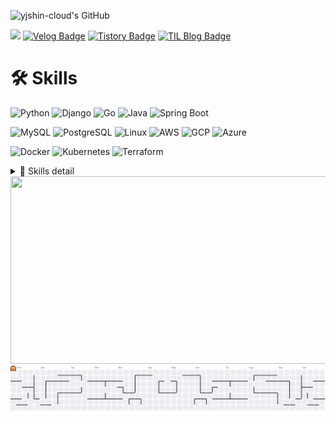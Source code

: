 
![yjshin-cloud's GitHub](https://github-profile-summary-cards.vercel.app/api/cards/profile-details?username=yjshin-cloud&theme=vue)

<!--
![yjshin-cloud's GitHub stats](https://github-readme-stats.vercel.app/api?username=yjshin-cloud) 

[![yjshin-cloud's GitHub Top Langs](https://github-readme-stats.vercel.app/api/top-langs/?username=yjshin-cloud&layout=compact&langs_count=8)](https://github.com/yjshin-cloud/README.md) 
-->
<!--
[![yjshin-cloud's GitHub Top Langs](https://github-readme-stats.vercel.app/api/top-langs/?username=yjshin-cloud&layout=compact&langs_count=8)](https://github.com/yjshin-cloud)
-->




<a href="mailto:yjshin.cloud@gmail.com"><img src="https://img.shields.io/badge/Gmail-d14836?style=flat-square&logo=Gmail&logoColor=white&style=plastic&link=yjshin.cloud@gmail.com"/></a> 
[![Velog Badge](http://img.shields.io/badge/-Velog-20C997?style=flat&logo=velog&logoColor=white&style=plastic&link=https://velog.io/@yjshin)](https://velog.io/@yjshin)
[![Tistory Badge](https://img.shields.io/badge/Tistory-FF6A00?style=flat&logo=tistory&logoColor=white&labelColor=FF6A00&color=FF6A00)](https://deeprun.tistory.com/category/Cloud%20Engineering%20Bootcamp)
[![TIL Blog Badge](https://img.shields.io/badge/TIL%20Blog-181717?style=flat&logo=github&logoColor=white&link=https://yjshin-cloud.github.io/TIL)](https://yjshin-cloud.github.io/TIL)


# 🛠️ Skills

![Python](https://img.shields.io/badge/Python-3776AB?logo=python&logoColor=white)
![Django](https://img.shields.io/badge/Django-092E20?logo=django&logoColor=white)
![Go](https://img.shields.io/badge/Go-00ADD8?logo=go&logoColor=white)
![Java](https://img.shields.io/badge/Java-007396?logo=openjdk&logoColor=white)
![Spring Boot](https://img.shields.io/badge/Spring%20Boot-6DB33F?logo=springboot&logoColor=white)
<!--
![Spring](https://img.shields.io/badge/Spring-6DB33F?logo=spring&logoColor=white)
-->


![MySQL](https://img.shields.io/badge/MySQL-4479A1?logo=mysql&logoColor=white)
![PostgreSQL](https://img.shields.io/badge/PostgreSQL-4169E1?logo=postgresql&logoColor=white)
![Linux](https://img.shields.io/badge/Linux-FCC624?logo=linux&logoColor=black)
![AWS](https://img.shields.io/badge/Amazon%20AWS-232F3E?logo=amazonaws&logoColor=white)
![GCP](https://img.shields.io/badge/Google%20Cloud-4285F4?logo=googlecloud&logoColor=white)
![Azure](https://img.shields.io/badge/Microsoft%20Azure-0078D4?logo=microsoftazure&logoColor=white)

![Docker](https://img.shields.io/badge/Docker-2496ED?logo=docker&logoColor=white)
![Kubernetes](https://img.shields.io/badge/Kubernetes-326CE5?logo=kubernetes&logoColor=white)
![Terraform](https://img.shields.io/badge/Terraform-7B42BC?logo=terraform&logoColor=white)


<details>
<summary>🔧 Skills detail</summary>

<!-- summary 아래 한칸 공백 두어야함 -->

# 🔧 Skills


## Languege

<p align="left">
<a href="https://www.python.org/" target="_blank" rel="noreferrer"><img src="https://raw.githubusercontent.com/danielcranney/readme-generator/main/public/icons/skills/python-colored.svg" width="36" height="36" alt="Python" title="Python"/></a>
<a href="https://www.djangoproject.com/" target="_blank" rel="noreferrer"><img src="https://raw.githubusercontent.com/danielcranney/readme-generator/main/public/icons/skills/django-colored.svg" width="36" height="36" alt="Django" title="Django"/></a>
<a href="https://www.oracle.com/java/" target="_blank" rel="noreferrer"><img src="https://raw.githubusercontent.com/danielcranney/readme-generator/main/public/icons/skills/java-colored.svg" width="36" height="36" alt="Java" title="Java"/></a>
<a href="https://spring.io/projects/spring-boot" target="_blank" rel="noreferrer"><img src="https://raw.githubusercontent.com/danielcranney/readme-generator/main/public/icons/skills/springboot-colored.svg" width="36" height="36" alt="Spring Boot" title="Spring Boot"/></a>


## DB

<a href="https://www.mysql.com/" target="_blank" rel="noreferrer"><img src="https://raw.githubusercontent.com/danielcranney/readme-generator/main/public/icons/skills/mysql-colored.svg" width="36" height="36" alt="MySQL" title="MySQL"/></a><a href="https://www.postgresql.org/" target="_blank" rel="noreferrer"><img src="https://raw.githubusercontent.com/danielcranney/readme-generator/main/public/icons/skills/postgresql-colored.svg" width="36" height="36" alt="PostgreSQL" title="PostgreSQL"/></a>


## Cloud

<a href="https://aws.amazon.com/" target="_blank" rel="noreferrer"><img src="https://raw.githubusercontent.com/marwin1991/profile-technology-icons/refs/heads/main/icons/aws.png" width="36" height="36" alt="AWS" title="AWS" /></a>
<a href="https://cloud.google.com/" target="_blank" rel="noreferrer"><img src="https://raw.githubusercontent.com/danielcranney/readme-generator/main/public/icons/skills/googlecloud-colored.svg" width="36" height="36" alt="Google Cloud" title="Google Cloud"/></a>
<a href="https://azure.microsoft.com/" target="_blank" rel="noreferrer">
  <img src="https://cdn.jsdelivr.net/gh/devicons/devicon/icons/azure/azure-original.svg" width="36" height="36" alt="Microsoft Azure" title="Microsoft Azure"/>
</a>

<!--
<a href="https://aws.amazon.com" target="_blank" rel="noreferrer"><img src="https://raw.githubusercontent.com/danielcranney/readme-generator/main/public/icons/skills/aws-colored.svg" width="36" height="36" alt="Amazon Web Services" title="Amazon Web Services"/></a>
-->


## Tool

<a href="https://www.jetbrains.com/idea/" target="_blank" rel="noreferrer"><img src="https://cdn.jsdelivr.net/gh/devicons/devicon/icons/intellij/intellij-original.svg" width="36" height="36" alt="IntelliJ IDEA" title="IntelliJ IDEA"/></a>
<a href="https://code.visualstudio.com/" target="_blank" rel="noreferrer"><img src="https://raw.githubusercontent.com/danielcranney/readme-generator/main/public/icons/skills/visualstudiocode-colored.svg" width="36" height="36" alt="VS Code" title="VS Code"/></a>
<a href="https://www.vim.org/" target="_blank" rel="noreferrer"><img src="https://raw.githubusercontent.com/danielcranney/readme-generator/main/public/icons/skills/vim-colored.svg" width="36" height="36" alt="Vim" title="Vim"/></a>


## OS

<a href="https://www.linux.org" target="_blank" rel="noreferrer"><img src="https://raw.githubusercontent.com/danielcranney/readme-generator/main/public/icons/skills/linux-colored.svg" width="36" height="36" alt="Linux" title="Linux"/></a>
<a href="https://www.microsoft.com/windows/" target="_blank" rel="noreferrer">
    <img src="https://cdn.jsdelivr.net/gh/devicons/devicon/icons/windows8/windows8-original.svg" width="36" height="36" alt="Windows" title="Windows"/>
  </a>


## Middle Ware

<!-- Apache Tomcat -->
<a href="https://tomcat.apache.org/" target="_blank" rel="noreferrer">
  <img src="https://cdn.jsdelivr.net/gh/devicons/devicon/icons/tomcat/tomcat-original.svg"
       width="36" height="36" alt="Apache Tomcat" title="Apache Tomcat"/>
</a>


## DevOps ToolChain

<a href="https://www.docker.com/" target="_blank" rel="noreferrer"><img src="https://raw.githubusercontent.com/danielcranney/readme-generator/main/public/icons/skills/docker-colored.svg" width="36" height="36" alt="Docker" title="Docker"/></a><a href="https://kubernetes.io/" target="_blank" rel="noreferrer"><img src="https://raw.githubusercontent.com/danielcranney/readme-generator/main/public/icons/skills/kubernetes-colored.svg" width="36" height="36" alt="Kubernetes" title="Kubernetes"/></a>
<a href="https://www.terraform.io/" target="_blank" rel="noreferrer">
  <img src="https://cdn.jsdelivr.net/gh/devicons/devicon/icons/terraform/terraform-original.svg"
       width="36" height="36" alt="Terraform" title="Terraform"/>
</a></p>

</details>



<a href="https://www.gitanimals.org/en_US?utm_medium=image&utm_source=yjshin-cloud&utm_content=farm">
<img
  src="https://render.gitanimals.org/farms/yjshin-cloud"
  width="600"
  height="300"
/>
</a>



<picture>
  <source media="(prefers-color-scheme: dark)"
          srcset="https://raw.githubusercontent.com/yjshin-cloud/yjshin-cloud/output/pacman-contribution-graph-dark.svg">
  <source media="(prefers-color-scheme: light)"
          srcset="https://raw.githubusercontent.com/yjshin-cloud/yjshin-cloud/output/pacman-contribution-graph.svg">
  <img alt="Pac-Man contribution graph"
       src="https://raw.githubusercontent.com/yjshin-cloud/yjshin-cloud/output/pacman-contribution-graph.svg">
</picture>
